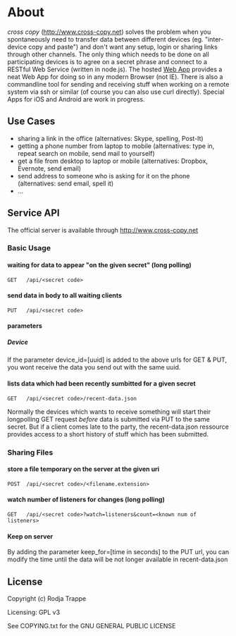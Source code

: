 # About

*cross copy* (http://www.cross-copy.net) solves the problem when you  spontaneously need to transfer data between different devices (eg. "inter-device copy and paste") and don't want any setup, login or sharing links through other channels. The only thing which needs to be done on all participating devices is to agree on a secret phrase and connect to a RESTful Web Service (written in node.js). The hosted [Web App](http://www.cross-copy.net) provides a neat Web App for doing so in any modern Browser (not IE). There is also a commandline tool for sending and receiving stuff when working on a remote system via ssh or similar (of course you can also use curl directly). Special Apps for iOS and Android are work in progress.

## Use Cases

 * sharing a link in the office (alternatives: Skype, spelling, Post-It)
 * getting a phone number from laptop to mobile (alternatives: type in, repeat search on mobile, send mail to yourself)
 * get a file from desktop to laptop or mobile (alternatives: Dropbox, Evernote, send email)
 * send address to someone who is asking for it on the phone (alternatives: send email, spell it) 
 * ...

## Service API

The official server is available through http://www.cross-copy.net

### Basic Usage

#### waiting for data to appear "on the given secret" (long polling)

    GET   /api/<secret code>

#### send data in body to all waiting clients    

    PUT   /api/<secret code>

#### parameters

##### Device
If the parameter device_id=[uuid] is added to the above urls for GET & PUT,  you wont receive the data you send out with the same uuid. 

#### lists data which had been recently sumbitted for a given secret

    GET   /api/<secret code>/recent-data.json

Normally the devices which wants to receive something will start their longpolling GET request *before* data is submitted via PUT to the same secret. But if a client comes late to the party, the recent-data.json ressource provides access to a short history of stuff which has been submitted.

### Sharing Files

#### store a file temporary on the server at the given uri

    POST  /api/<secret code>/<filename.extension>

#### watch number of listeners for changes (long polling)

    GET   /api/<secret code>?watch=listeners&count=<known num of listeners>


#### Keep on server
By adding the parameter keep_for=[time in seconds] to the PUT url, you can modify the time until the data will be not longer available in recent-data.json


## License

Copyright (c) Rodja Trappe

Licensing: GPL v3

See COPYING.txt for the GNU GENERAL PUBLIC LICENSE

